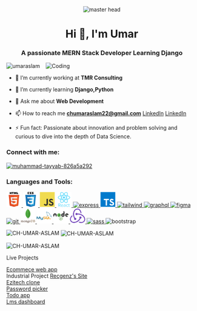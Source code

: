 <div align="center">
    <img src="https://upload.wikimedia.org/wikipedia/commons/2/2a/Pi-unrolled-720.gif" height="200" autoplay=true  alt="master head"> 
</div>





<h1 align="center">Hi 👋, I'm Umar</h1>
<h3 align="center">A passionate MERN Stack Developer Learning Django</h3>
<img align ="right" alt="Coding" width="400" src="https://miro.medium.com/v2/resize:fit:828/format:webp/1*zVnWJtyGOX_kUIDm6ccCfQ.gif">

<p align="left"> <img src="https://komarev.com/ghpvc/?username=CH-Umar-Aslam&label=Profile%20views&color=0e75b6&style=flat" alt="umaraslam" /> </p>

- 🔭 I’m currently working at **TMR Consulting**

- 🌱 I’m currently learning **Django,Python**

- 💬 Ask me about **Web Development**

- 📫 How to reach me **chumaraslam22@gmail.com** <a href="https://www.linkedin.com/in/ch-umar-aslam">LinkedIn</a> <a href="https://ch-umar-aslam.github.io/codebase/">LinkedIn</a><br/>

-  ⚡ Fun fact: Passionate about innovation and problem solving and curious to dive into the depth of Data Science.</br>

<h3 align="left">Connect with me:</h3>
<p align="left">
<a href="https://www.linkedin.com/in/ch-umar-aslam" target="blank"><img align="center" src="https://raw.githubusercontent.com/rahuldkjain/github-profile-readme-generator/master/src/images/icons/Social/linked-in-alt.svg" alt="muhammad-tayyab-826a5a292" height="30" width="40" /></a>
</p>
<h3 align="left">Languages and Tools:</h3>
<p align="left">  <a href="https://www.w3.org/html/" target="_blank" rel="noreferrer"> <img src="https://raw.githubusercontent.com/devicons/devicon/master/icons/html5/html5-original-wordmark.svg" alt="html5" width="40" height="40"/> </a> 
    <a href="https://www.w3schools.com/css/" target="_blank" rel="noreferrer"> <img src="https://raw.githubusercontent.com/devicons/devicon/master/icons/css3/css3-original-wordmark.svg" alt="css3" width="40" height="40"/> </a> 
      <a href="https://developer.mozilla.org/en-US/docs/Web/JavaScript" target="_blank" rel="noreferrer"> <img src="https://raw.githubusercontent.com/devicons/devicon/master/icons/javascript/javascript-original.svg" alt="javascript" width="40" height="40"/>
    <a href="https://reactjs.org/" target="_blank" rel="noreferrer"> <img src="https://raw.githubusercontent.com/devicons/devicon/master/icons/react/react-original-wordmark.svg" alt="react" width="40" height="40"/> </a>
    <a href="https://nextjs.org" target="_blank" rel="noreferrer"> <img src="https://cdn.worldvectorlogo.com/logos/next-js.svg" alt="express" width="40" height="40"/> </a>
          <a href="https://www.typescriptlang.org/" target="_blank" rel="noreferrer"> <img src="https://raw.githubusercontent.com/devicons/devicon/master/icons/typescript/typescript-original.svg" alt="typescript" width="40" height="40"/> </a> 
   </a>
    <a href="https://tailwindcss.com/" target="_blank" rel="noreferrer"> <img src="https://www.vectorlogo.zone/logos/tailwindcss/tailwindcss-icon.svg" alt="tailwind" width="40" height="40"/> </a> 
    <a href="mui.com" target="_blank" rel="noreferrer"> <img src="https://cdn.worldvectorlogo.com/logos/material-ui-1.svg" alt="graphql" width="40" height="40"/> </a> 
    <a href="https://www.figma.com/" target="_blank" rel="noreferrer"> <img src="https://www.vectorlogo.zone/logos/figma/figma-icon.svg" alt="figma" width="40" height="40"/> </a> <a href="https://git-scm.com/" target="_blank" rel="noreferrer"> <img src="https://www.vectorlogo.zone/logos/git-scm/git-scm-icon.svg" alt="git" width="40" height="40"/> </a> <a href="https://www.mongodb.com/" target="_blank" rel="noreferrer"> <img src="https://raw.githubusercontent.com/devicons/devicon/master/icons/mongodb/mongodb-original-wordmark.svg" alt="mongodb" width="40" height="40"/> </a> <a href="https://www.mysql.com/" target="_blank" rel="noreferrer"> <img src="https://raw.githubusercontent.com/devicons/devicon/master/icons/mysql/mysql-original-wordmark.svg" alt="mysql" width="40" height="40"/> </a> <a href="https://nodejs.org" target="_blank" rel="noreferrer"> <img src="https://raw.githubusercontent.com/devicons/devicon/master/icons/nodejs/nodejs-original-wordmark.svg" alt="nodejs" width="40" height="40"/> </a>  <a href="https://redux.js.org" target="_blank" rel="noreferrer"> <img src="https://raw.githubusercontent.com/devicons/devicon/master/icons/redux/redux-original.svg" alt="redux" width="40" height="40"/> </a> <a href="" target="_blank" rel="noreferrer"> <img src="https://cdn.worldvectorlogo.com/logos/django.svg" alt="sass" width="40" height="40"/> </a> 
<img src="https://cdn-icons-png.flaticon.com/128/5968/5968350.png" alt="bootstrap" width="40" height="40"/>
</p>




<p><img align="left" src="https://github-readme-stats.vercel.app/api/top-langs?username=CH-UMAR-ASLAM&show_icons=true&locale=en&layout=compact" alt="CH-UMAR-ASLAM" /></p>

<p>&nbsp;<img align="center" src="https://github-readme-stats.vercel.app/api?username=CH-UMAR-ASLAM&show_icons=true&locale=en" alt="CH-UMAR-ASLAM" /></p>

<p><img align="center" src="https://github-readme-streak-stats.herokuapp.com/?user=CH-UMAR-ASLAM&" alt="CH-UMAR-ASLAM" /></p>

Live Projects

<a href="https://umars-ecommerce.vercel.app/">Ecommece web app</a> <t/><br/>
Industrial Project <a href="https://recgenz.com/">Recgenz's Site</a> <t/><br/>
<a href="https://ezitech-clone.netlify.app/">Ezitech clone</a> <t/><br/>
<a href="https://password-picker.netlify.app/">Password picker</a><t/><br/>
<a href="https://react18-todo.vercel.app/">Todo app</a><t/><br/>
<a href="https://lms-dashboard-next.vercel.app/">Lms dashboard</a><br/>

 
